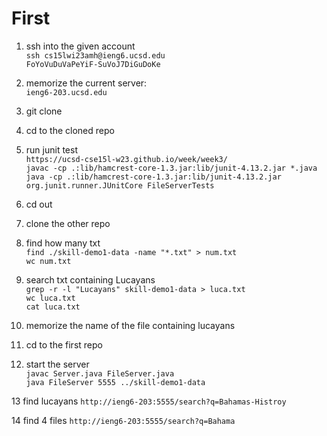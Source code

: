 # First
1. ssh into the given account\
`ssh cs15lwi23amh@ieng6.ucsd.edu`\
`FoYoVuDuVaPeYiF-SuVoJ7DiGuDoKe`

2. memorize the current server:\
`ieng6-203.ucsd.edu`

3. git clone

4. cd to the cloned repo

5. run junit test\
`https://ucsd-cse15l-w23.github.io/week/week3/`\
`javac -cp .:lib/hamcrest-core-1.3.jar:lib/junit-4.13.2.jar *.java`\
`java -cp .:lib/hamcrest-core-1.3.jar:lib/junit-4.13.2.jar org.junit.runner.JUnitCore FileServerTests`

6. cd out

7. clone the other repo

8. find how many txt\
`find ./skill-demo1-data -name "*.txt" > num.txt`\
`wc num.txt`

9. search txt containing Lucayans\
`grep -r -l "Lucayans" skill-demo1-data > luca.txt`\
`wc luca.txt`\
`cat luca.txt`

10. memorize the name of the file containing lucayans

11. cd to the first repo

12. start the server\
`javac Server.java FileServer.java`\
`java FileServer 5555 ../skill-demo1-data`

13 find lucayans
`http://ieng6-203:5555/search?q=Bahamas-Histroy`

14 find 4 files
`http://ieng6-203:5555/search?q=Bahama`

